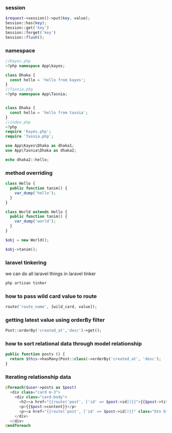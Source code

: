 ### session
~~~php
$request->session()->put(key, value);
Session::has(key);
Session::get('key')
Session::forget('key')
Session::flush();
~~~

### namespace

~~~php
//Kayes.php
<?php namespace App\kayes;

class Dhaka {
  const hello = 'hello from kayes';
}
//Tasnia.php
<?php namespace App\Tasnia;


class Dhaka {
  const hello = 'hello from tasnia';
}
//index.php
<?php
require 'Kayes.php';
require 'Tasnia.php';

use App\Kayes\Dhaka as dhaka1;
use App\Tasnia\Dhaka as dhaka2;

echo dhaka2::hello;
~~~

### method overriding 

~~~php
class Hello {
  public function tanim() {
    var_dump('hello');
  }
}

class World extends Hello {
  public function tanim() {
    var_dump('world');
  }
}

$obj = new World();

$obj->tanim();
~~~

### laravel tinkering 
we can do all laravel things in laravel tinker
~~~bash
php artisan tinker
~~~

### how to pass wild card value to route
~~~php
route('route_name', [wild_card, value]);
~~~

### getting latest value  using orderBy filter
~~~php
Post::orderBy('created_at','desc')->get();
~~~

### how to sort relational data through model relationship
~~~php
public function posts () {
  return $this->hasMany(Post::class)->orderBy('created_at', 'desc');
}
~~~

### Iterating relationship data 
~~~php
@foreach($user->posts as $post)
  <div class="card m-3">
    <div class="card-body">
      <h2><a href="{{route('post', ['id' => $post->id])}}">{{$post->title}}</a> by <a href="{{route('author', ['id' => $post->user->id])}}">{{$post->user->name}}</a> on <span class="text-muted">Dec 12, 2017</span></h2>
      <p>{{$post->content}}</p>
      <p><a href="{{route('post', ['id' => $post->id])}}" class="btn btn-info">read more</a></p>
    </div>
  </div>
@endforeach
~~~




















